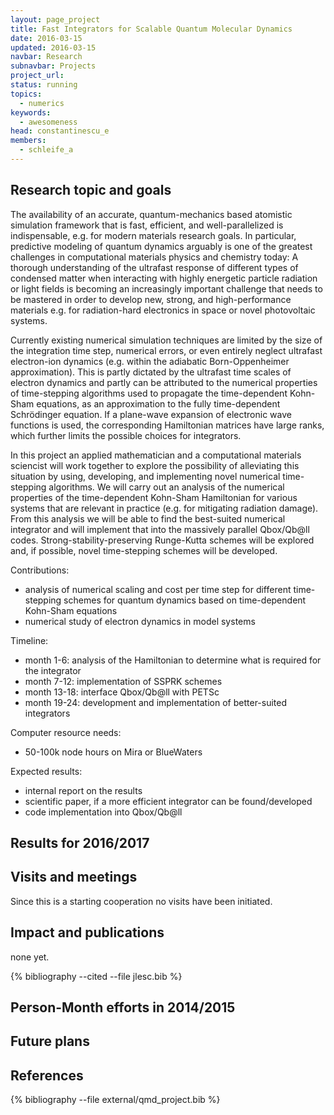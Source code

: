 ```yaml
---
layout: page_project
title: Fast Integrators for Scalable Quantum Molecular Dynamics
date: 2016-03-15
updated: 2016-03-15
navbar: Research
subnavbar: Projects
project_url:
status: running
topics:
  - numerics
keywords:
  - awesomeness
head: constantinescu_e
members:
  - schleife_a
---
```


## Research topic and goals
The availability of an accurate, quantum-mechanics based atomistic simulation framework that is fast, efficient, and well-parallelized is indispensable, e.g. for modern materials research goals. In particular, predictive modeling of quantum dynamics arguably is one of the greatest challenges in computational materials physics and chemistry today: A thorough understanding of the ultrafast response of different types of condensed matter when interacting with highly energetic particle radiation or light fields is becoming an increasingly important challenge that needs to be mastered in order to develop new, strong, and high-performance materials e.g. for radiation-hard electronics in space or novel photovoltaic systems.

Currently existing numerical simulation techniques are limited by the size of the integration time step, numerical errors, or even entirely neglect ultrafast electron-ion dynamics (e.g. within the adiabatic Born-Oppenheimer approximation). This is partly dictated by the ultrafast time scales of electron dynamics and partly can be attributed to the numerical properties of time-stepping algorithms used to propagate the time-dependent Kohn-Sham equations, as an approximation to the fully time-dependent Schrödinger equation. If a plane-wave expansion of electronic wave functions is used, the corresponding Hamiltonian matrices have large ranks, which further limits the possible choices for integrators.

In this project an applied mathematician and a computational materials sciencist will work together to explore the possibility of alleviating this situation by using, developing, and implementing novel numerical time-stepping algorithms. We will carry out an analysis of the numerical properties of the time-dependent Kohn-Sham Hamiltonian for various systems that are relevant in practice (e.g. for mitigating radiation damage). From this analysis we will be able to find the best-suited numerical integrator and will implement that into the massively parallel Qbox/Qb@ll codes. Strong-stability-preserving Runge-Kutta schemes will be explored and, if possible, novel time-stepping schemes will be developed.

Contributions:
- analysis of numerical scaling and cost per time step for different time-stepping schemes for quantum dynamics based on time-dependent Kohn-Sham equations
- numerical study of electron dynamics in model systems

Timeline:
- month 1-6: analysis of the Hamiltonian to determine what is required for the integrator
- month 7-12: implementation of SSPRK schemes
- month 13-18: interface Qbox/Qb@ll with PETSc
- month 19-24: development and implementation of better-suited integrators

Computer resource needs:
- 50-100k node hours on Mira or BlueWaters

Expected results:
- internal report on the results
- scientific paper, if a more efficient integrator can be found/developed
- code implementation into Qbox/Qb@ll


## Results for 2016/2017


## Visits and meetings
Since this is a starting cooperation no visits have been initiated.


## Impact and publications
none yet.

<!--

-->
{% bibliography --cited --file jlesc.bib %}


## Person-Month efforts in 2014/2015


## Future plans

## References
{% bibliography --file external/qmd_project.bib %}
